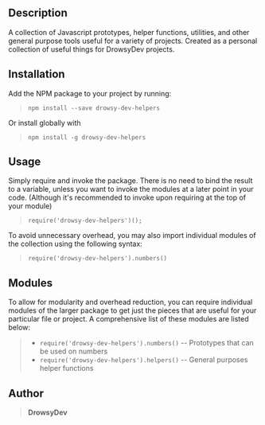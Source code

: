 ## Description
A collection of Javascript prototypes, helper functions, utilities, and other general purpose tools useful for a variety of projects. Created as a personal collection of useful things for DrowsyDev projects.

## Installation
Add the NPM package to your project by running:
> ```npm install --save drowsy-dev-helpers```

Or install globally with
> ```npm install -g drowsy-dev-helpers```

## Usage
Simply require and invoke the package. There is no need to bind the result to a variable, unless you want to invoke the modules at a later point in your code. (Although it's recommended to invoke upon requiring at the top of your module)
> ```require('drowsy-dev-helpers')();```

To avoid unnecessary overhead, you may also import individual modules of the collection using the following syntax:
> ```require('drowsy-dev-helpers').numbers()```

## Modules
To allow for modularity and overhead reduction, you can require individual modules of the larger package to get just the pieces that are useful for your particular file or project. A comprehensive list of these modules are listed below:
> * ```require('drowsy-dev-helpers').numbers()``` -- Prototypes that can be used on numbers
> * ```require('drowsy-dev-helpers').helpers()``` -- General purposes helper functions

## Author
>**DrowsyDev**